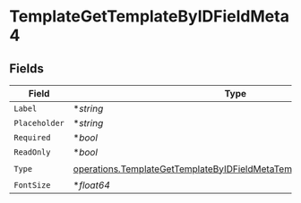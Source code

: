 # TemplateGetTemplateByIDFieldMeta4


## Fields

| Field                                                                                                                                                      | Type                                                                                                                                                       | Required                                                                                                                                                   | Description                                                                                                                                                |
| ---------------------------------------------------------------------------------------------------------------------------------------------------------- | ---------------------------------------------------------------------------------------------------------------------------------------------------------- | ---------------------------------------------------------------------------------------------------------------------------------------------------------- | ---------------------------------------------------------------------------------------------------------------------------------------------------------- |
| `Label`                                                                                                                                                    | **string*                                                                                                                                                  | :heavy_minus_sign:                                                                                                                                         | N/A                                                                                                                                                        |
| `Placeholder`                                                                                                                                              | **string*                                                                                                                                                  | :heavy_minus_sign:                                                                                                                                         | N/A                                                                                                                                                        |
| `Required`                                                                                                                                                 | **bool*                                                                                                                                                    | :heavy_minus_sign:                                                                                                                                         | N/A                                                                                                                                                        |
| `ReadOnly`                                                                                                                                                 | **bool*                                                                                                                                                    | :heavy_minus_sign:                                                                                                                                         | N/A                                                                                                                                                        |
| `Type`                                                                                                                                                     | [operations.TemplateGetTemplateByIDFieldMetaTemplatesResponse200Type](../../models/operations/templategettemplatebyidfieldmetatemplatesresponse200type.md) | :heavy_check_mark:                                                                                                                                         | N/A                                                                                                                                                        |
| `FontSize`                                                                                                                                                 | **float64*                                                                                                                                                 | :heavy_minus_sign:                                                                                                                                         | N/A                                                                                                                                                        |